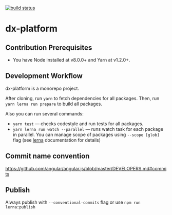 [![build status](https://img.shields.io/travis/devex-web-frontend/dx-platform/master.svg?style=flat-square)](https://travis-ci.org/devex-web-frontend/dx-platform)

# dx-platform

## Contribution Prerequisites

- You have Node installed at v8.0.0+ and Yarn at v1.2.0+.

## Development Workflow

dx-platform is a monorepo project.

After cloning, run ``yarn`` to fetch dependencies for all packages. Then, run ``yarn lerna run prepare`` to build all packages.

Also you can run several commands:

- ``yarn test`` — checks codestyle and run tests for all packages.
- ``yarn lerna run watch --parallel`` — runs watch task for each package in parallel. You can manage scope of packages using ``--scope [glob]`` flag (see [lerna](https://github.com/lerna/lerna#--scope-glob) documentation for details)

## Commit name convention
https://github.com/angular/angular.js/blob/master/DEVELOPERS.md#commits

## Publish
Always publish with `--conventional-commits` flag or use `npm run lerna:publish`
